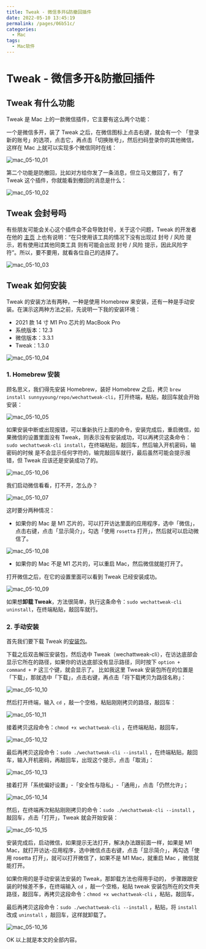 ```yaml
---
title: Tweak - 微信多开&防撤回插件
date: 2022-05-10 13:45:19
permalink: /pages/06b51c/
categories:
  - Mac
tags:
  - Mac软件
---
```

  
# Tweak - 微信多开&防撤回插件

## Tweak 有什么功能

Tweak 是 Mac 上的一款微信插件，它主要有这么两个功能：

一个是微信多开，装了 Tweak 之后，在微信图标上点击右键，就会有一个 「登录新的账号」的选项，点击它，再点击「切换账号」，然后扫码登录你的其他微信，这样在 Mac 上就可以实现多个微信同时在线：

![mac_05-10_01](https://cdn.staticaly.com/gh/oliver556/image-hosting@master/20220510/mac_05-10_01.1geahe1zn0cg.webp)

第二个功能是防撤回，比如对方给你发了一条消息，但立马又撤回了，有了 Tweak 这个插件，你就能看到撤回的消息是什么：

![mac_05-10_02](https://cdn.staticaly.com/gh/oliver556/image-hosting@master/20220510/mac_05-10_02.57gqlw6mxzo0.webp)

## Tweak 会封号吗

有些朋友可能会关心这个插件会不会导致封号，关于这个问题，Tweak 的开发者在他的 [主页](https://github.com/Sunnyyoung/WeChatTweak-macOS) 上也有说明：“在只使用该工具的情况下没有出现过 封号 / 风险 提示，若有使用过其他同类工具
则有可能会出现 封号 / 风险 提示，因此风险字符”。所以，要不要用，就看各位自己的选择了。

![mac_05-10_03](https://cdn.staticaly.com/gh/oliver556/image-hosting@master/20220510/mac_05-10_03.6ngmz8i8d5g0.webp)

## Tweak 如何安装

Tweak 的安装方法有两种，一种是使用 Homebrew 来安装，还有一种是手动安装。在演示这两种方法之前，先说明一下我的安装环境：

- 2021 款 14 寸 M1 Pro 芯片的 MacBook Pro
- 系统版本：12.3
- 微信版本：3.3.1
- Tweak：1.3.0

![mac_05-10_04](https://cdn.staticaly.com/gh/oliver556/image-hosting@master/20220510/mac_05-10_04.4bbalzoq8za0.webp)

### 1. Homebrew 安装

顾名思义，我们得先安装 Homebrew，装好 Homebrew 之后，拷贝 `brew install sunnyyoung/repo/wechattweak-cli`，打开终端，粘贴，敲回车就会开始安装：

![mac_05-10_05](https://cdn.staticaly.com/gh/oliver556/image-hosting@master/20220510/mac_05-10_05.r0xt2cflg0w.webp)

如果安装中断或出现报错，可以重新执行上面的命令，安装完成后，重启微信，如果微信的设置里面没有 Tweak，则表示没有安装成功，可以再拷贝这条命令：`sudo wechattweak-cli install`，在终端粘贴，敲回车，然后输入开机密码，输密码的时候
是不会显示任何字符的，输完敲回车就行，最后虽然可能会提示报错，但 Tweak 应该还是安装成功了的。

![mac_05-10_06](https://cdn.staticaly.com/gh/oliver556/image-hosting@master/20220510/mac_05-10_06.6b7tc6fz3jo0.webp)

我们启动微信看看，打不开，怎么办？

![mac_05-10_07](https://cdn.staticaly.com/gh/oliver556/image-hosting@master/20220510/mac_05-10_07.78z22rpp5p80.webp)

这时要分两种情况：

- 如果你的 Mac 是 M1 芯片的，可以打开访达里面的应用程序，选中「微信」，点击右键，点击「显示简介」，勾选「使用 `rosetta` 打开」，然后就可以启动微信了。

![mac_05-10_08](https://cdn.staticaly.com/gh/oliver556/image-hosting@master/20220510/mac_05-10_08.6g45wiuwom40.webp)

- 如果你的 Mac 不是 M1 芯片的，可以重启 Mac，然后微信就能打开了。

打开微信之后，在它的设置里面可以看到 Tweak 已经安装成功。

![mac_05-10_09](https://cdn.staticaly.com/gh/oliver556/image-hosting@master/20220510/mac_05-10_09.486y3q1zdqw0.webp)

如果想**卸载 Tweak**，方法很简单，执行这条命令：`sudo wechattweak-cli uninstall`，在终端粘贴，敲回车就行。

### 2. 手动安装

首先我们要下载 Tweak 的[安装包](https://github.com/Sunnyyoung/WeChatTweak-macOS/releases)。

下载之后双击解压安装包，然后选中 Tweak（wechattweak-cli），在访达底部会显示它所在的路径，如果你的访达底部没有显示路径，同时按下 `option + command + P` 这三个键，就会显示了。
比如我这里 Tweak 安装包所在的位置是「下载」，那就选中「下载」，点击右键，再点击「将下载拷贝为路径名称」：

![mac_05-10_10](https://cdn.staticaly.com/gh/oliver556/image-hosting@master/20220510/mac_05-10_10.5gm03k440f80.webp)

然后打开终端，输入 `cd` ，敲一个空格，粘贴刚刚拷贝的路径，敲回车：

![mac_05-10_11](https://cdn.staticaly.com/gh/oliver556/image-hosting@master/20220510/mac_05-10_11.2m7etwmfra80.webp)

接着拷贝这段命令：`chmod +x wechattweak-cli` ，在终端粘贴，敲回车，

![mac_05-10_12](https://cdn.staticaly.com/gh/oliver556/image-hosting@master/20220510/mac_05-10_12.40t6y384xuw0.webp)

最后再拷贝这段命令：`sudo ./wechattweak-cli --install` ，在终端粘贴，敲回车，输入开机密码，再敲回车，出现这个提示，点击「取消」：

![mac_05-10_13](https://cdn.staticaly.com/gh/oliver556/image-hosting@master/20220510/mac_05-10_13.1bj0wqy6f2qo.webp)

接着打开「系统偏好设置」-「安全性与隐私」-「通用」，点击「仍然允许」；

![mac_05-10_14](https://cdn.staticaly.com/gh/oliver556/image-hosting@master/20220510/mac_05-10_14.3n56264w5540.webp)

然后，在终端再次粘贴刚刚拷贝的命令：`sudo ./wechattweak-cli --install` ，敲回车，点击「打开」，Tweak 就会开始安装：

![mac_05-10_15](https://cdn.staticaly.com/gh/oliver556/image-hosting@master/20220510/mac_05-10_15.1k75mdwopi00.webp)

安装完成后，启动微信，如果提示无法打开，解决办法跟前面一样，如果是 M1 Mac，就打开访达-应用程序，选中微信点击右键，点击「显示简介」，再勾选「使用 rosetta 打开」，就可以打开微信了，如果不是 M1 Mac，就重启 Mac ，微信就能打开。

如果你用的是手动安装法安装的 Tweak，那卸载方法也得用手动的， 步骤跟跟安装的时候差不多，在终端输入 `cd` ，敲一个空格，粘贴 tweak 安装包所在的文件夹路径，敲回车，再拷贝这段命令：`chmod +x wechattweak-cli` ，粘贴，敲回车，

最后再拷贝这段命令：`sudo ./wechattweak-cli --install` ，粘贴，将 `install` 改成 `uninstall` ，敲回车，这样就卸载了。

![mac_05-10_16](https://cdn.staticaly.com/gh/oliver556/image-hosting@master/20220510/mac_05-10_16.splcfa1vrvk.webp)

OK 以上就是本文的全部内容。
